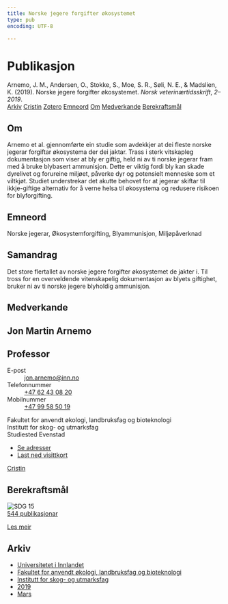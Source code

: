 ```yaml
---
title: Norske jegere forgifter økosystemet
type: pub
encoding: UTF-8

---
```

<h1>Publikasjon</h1>
<article id="csl-bib-container-FMYQST8K" class="csl-bib-container">
  <div class="csl-bib-body"> <div class="csl-entry">Arnemo, J. M., Andersen, O., Stokke, S., Moe, S. R., Søli, N. E., &#38; Madslien, K. (2019). Norske jegere forgifter økosystemet. <i>Norsk veterinærtidsskrift</i>, <i>2–2019</i>.</div> </div>
  <div class="csl-bib-buttons">
    <a href="#taxonomy-article-FMYQST8K" alt="archive" class="csl-bib-button">Arkiv</a>
    <a href="https://app.cristin.no/results/show.jsf?id=1682890" alt="Cristin" class="csl-bib-button">Cristin</a>
    <a href="http://zotero.org/groups/5881554/items/FMYQST8K" alt="Zotero" class="csl-bib-button">Zotero</a>
    <a href="#keywords-article-FMYQST8K" alt="keywords" class="csl-bib-button">Emneord</a>
    <a href="#about-article-FMYQST8K" alt="about_pub" class="csl-bib-button">Om</a>
    <a href="#contributors-article-FMYQST8K" alt="contributors" class="csl-bib-button">Medverkande</a>
    <a href="#sdg-article-FMYQST8K" alt="sdg" class="csl-bib-button">Berekraftsmål</a>
  </div>
  <div id="csl-bib-meta-container-FMYQST8K"></div>
</article>
<div id="csl-bib-meta-FMYQST8K" class="csl-bib-meta">
  <article id="about-article-FMYQST8K" class="about_pub-article">
    <h1>Om</h1>
    Arnemo et al. gjennomførte ein studie som avdekkjer at dei fleste norske jegerar forgiftar økosystema der dei jaktar. Trass i sterk vitskapleg dokumentasjon som viser at bly er giftig, held ni av ti norske jegerar fram med å bruke blybasert ammunisjon. Dette er viktig fordi bly kan skade dyrelivet og forureine miljøet, påverke dyr og potensielt menneske som et viltkjøt. Studiet understrekar det akutte behovet for at jegerar skiftar til ikkje-giftige alternativ for å verne helsa til økosystema og redusere risikoen for blyforgifting.
  </article>
  <article id="keywords-article-FMYQST8K" class="keywords-article">
    <h1>Emneord</h1>
    Norske jegerar, Økosystemforgifting, Blyammunisjon, Miljøpåverknad
  </article>
  <article id="abstract-article-FMYQST8K" class="abstract-article">
    <h1>Samandrag</h1>
    Det store flertallet av norske jegere forgifter økosystemet de jakter i. Til tross for en overveldende vitenskapelig 
dokumentasjon av blyets giftighet, bruker ni av ti norske jegere blyholdig ammunisjon.
  </article>
  <article id="contributors-article-FMYQST8K" class="contributors-article">
    <h1>Medverkande</h1>
    <div class="personas"> <div class="vrtx-hinn-person-card"> <div class="photo"> <i class="lar la-user-circle missing-person"></i> </div> <div class="info"> <hgroup><h1>Jon Martin Arnemo</h1> <h2>Professor</h2> </hgroup><dl> <dt>E-post</dt> <dd> <a href="mailto:jon.arnemo@inn.no">jon.arnemo@inn.no</a> </dd> <dt>Telefonnummer</dt> <dd><a href="tel:+4762430820"> +47 62 43 08 20 </a></dd> <dt>Mobilnummer</dt> <dd><a href="tel:+4799585019"> +47 99 58 50 19 </a></dd> </dl> <p> Fakultet for anvendt økologi, landbruksfag og bioteknologi<br> Institutt for skog- og utmarksfag<br> Studiested Evenstad </p> <ul class="vrtx-hinn-links"> <li><a href="https://www.inn.no/finn-en-ansatt/jon-arnemo.html#vrtx-hinn-addresses">Se adresser</a></li> <li><a href="https://www.inn.no/finn-en-ansatt/jon-arnemo.html?vrtx=vcf">Last ned visittkort</a></li> </ul> </div> </div> <a href="https://app.cristin.no/persons/show.jsf?id=328246" alt="Cristin URL" class="personas-cristin">Cristin</a> </div>
  </article>
  <article id="sdg-article-FMYQST8K" class="sdg-article">
    <h1>Berekraftsmål</h1>
    <div class="sdg-container"><div id="sdg15" class="sdg">
        <img src="{{< params subfolder >}}images/sdg/sdg15_nn.png" class="image" alt="SDG 15">
        <div class="sdg-overlay">
          <a href="{{< params subfolder >}}nn/archive/?sdg=15#archive" class="sdg-publication-count"><span>544</span> publikasjonar</a>
          <p><a href="https://fn.no/om-fn/fns-baerekraftsmaal/livet-paa-land?lang=nno-NO" class="sdg-read-more">Les meir</a></p>
        </div>
      </div></div>
  </article>
  <article id="taxonomy-article-FMYQST8K" class="taxonomy-article">
    <h1>Arkiv</h1>
    <ul>
      <li><a href="{{< params subfolder >}}nn/archive/?key=3DCRN523">Universitetet i Innlandet</a></li>
      <li><a href="{{< params subfolder >}}nn/archive/?key=T77LXH6D">Fakultet for anvendt økologi, landbruksfag og bioteknologi</a></li>
      <li><a href="{{< params subfolder >}}nn/archive/?key=7TRARPE3">Institutt for skog- og utmarksfag</a></li>
      <li><a href="{{< params subfolder >}}nn/archive/?key=MXEW8QDW">2019</a></li>
      <li><a href="{{< params subfolder >}}nn/archive/?key=EE4CQCKH">Mars</a></li>
    </ul>
  </article>
</div>

